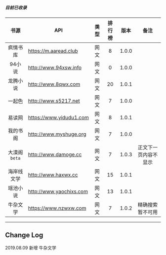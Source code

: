 
##### 目前已收录

| 书源 | API | 类型 | 排行榜 | 版本 | 备注 |
| :----: | ------------- | :--: | :----: | :---: | :-----: |
| 疯情书库 | https://m.aaread.club | 网文 | 8 | 1.0.0 |  |
| 94小说 | http://www.94xsw.info | 网文 | 0 | 1.0.0 |  |
| 龙腾小说 | http://www.8qwx.com | 网文 | 20 | 1.0.1 |  |
| 一起色 | http://www.s5217.net | 网文 | 7 | 1.0.0 |  |
| 易读网 | https://www.yidudu1.com | 网文 | 8 | 1.0.1 |  |
| 我的书阁 | http://www.myshuge.org | 网文 | 7 | 1.0.0 |  |
| 大漠阁`beta` | http://www.damoge.cc | 网文 | 7 | 1.0.3 | 正文下一页内容不显示 |
| 海岸线文学 | http://www.haxwx.cc | 网文 | 15 | 1.0.1 |  |
| 瑶池小说 | http://www.yaochixs.com | 网文 | 13 | 1.0.1 |  |
| 牛杂文学 | https://www.nzwxw.com | 网文 | 7 | 1.0.2 | 精确搜索暂不可用 |
---


## Change Log

2019.08.09 新增 牛杂文学


